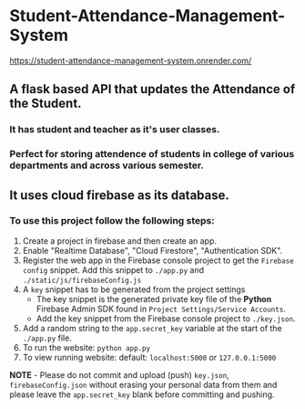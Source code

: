# Student-Attendance-Management-System
https://student-attendance-management-system.onrender.com/
## A flask based API that updates the Attendance of the Student.
### It has student and teacher as it's user classes. 
### Perfect for storing attendence of students in college of various departments and across various semester.



## It uses cloud firebase as its database.

### To use this project follow the following steps:
1. Create a project in firebase and then create an app.
2. Enable "Realtime Database", "Cloud Firestore", "Authentication SDK".
3. Register the web app in the Firebase console project to get the `Firebase config` snippet. Add this snippet to `./app.py` and `./static/js/firebaseConfig.js`
4. A `key` snippet has to be generated from the project settings
   - The key snippet is the generated private key file of the **Python** Firebase Admin SDK found in `Project Settings/Service Accounts`.
   - Add the key snippet from the Firebase console project to `./key.json`.
5. Add a random string to the `app.secret_key` variable at the start of the `./app.py` file.
6. To run the website: `python app.py`
7. To view running website: default: `localhost:5000` or `127.0.0.1:5000`

**NOTE** 
      - Please do not commit and upload (push) `key.json`, `firebaseConfig.json` without erasing your personal data from them and please leave the `app.secret_key` blank before committing and pushing.
